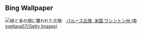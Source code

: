 ## Bing Wallpaper
![](https://www.bing.com/th?id=OHR.PalouseWA_JA-JP5363056424_UHD.jpg&w=1000)緑と金の畑に覆われた丘陵:&nbsp;&ensp;[パルース丘陵, 米国 ワシントン州 (© svetlana57/Getty Images)](https://www.bing.com/th?id=OHR.PalouseWA_JA-JP5363056424_UHD.jpg)
<br><br/>
